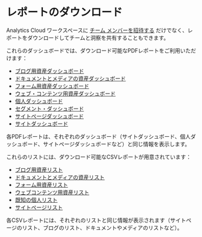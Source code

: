 # レポートのダウンロード

Analytics Cloud ワークスペースに [チーム メンバーを招待する](../workspace-settings/managing-users.md#inviting-users) だけでなく、レポートをダウンロードしてチームと洞察を共有することもできます。

これらのダッシュボードでは、ダウンロード可能なPDFレポートをご利用いただけます：

* [ブログ用資産ダッシュボード](../touchpoints/assets/blogs.md)
* [ドキュメントとメディアの資産ダッシュボード](../touchpoints/assets/documents-and-media.md)
* [フォーム用資産ダッシュボード](../touchpoints/assets/forms.md)
* [ウェブ・コンテンツ用資産ダッシュボード](../touchpoints/assets/web-content.md)
* [個人ダッシュボード](../people/individuals.md)
* [セグメント・ダッシュボード](../people/segments/segments.md)
* [サイトページダッシュボード](../touchpoints/pages/pages.md)
* [サイトダッシュボード](../touchpoints/sites-dashboard.md)

各PDFレポートは、それぞれのダッシュボード（サイトダッシュボード、個人ダッシュボード、サイトページダッシュボードなど）と同じ情報を表示します。

これらのリストには、ダウンロード可能なCSVレポートが用意されています：

* [ブログ用資産リスト](../touchpoints/assets/blogs.md)
* [ドキュメントとメディアの資産リスト](../touchpoints/assets/documents-and-media.md)
* [フォーム用資産リスト](../touchpoints/assets/forms.md)
* [ウェブコンテンツ用資産リスト](../touchpoints/assets/web-content.md)
* [既知の個人リスト](../people/individuals/individual-profiles.md)
* [サイトページリスト](../touchpoints.md#viewing-page-data)

各CSVレポートには、それぞれのリストと同じ情報が表示されます（サイトページのリスト、ブログのリスト、ドキュメントやメディアのリストなど）。
